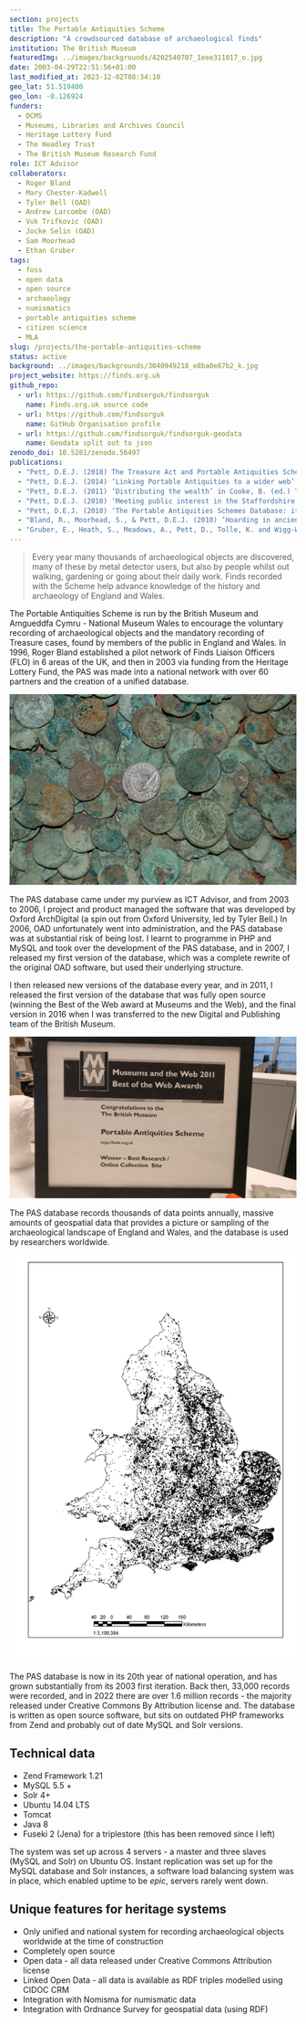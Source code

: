 ```yaml
---
section: projects
title: The Portable Antiquities Scheme
description: "A crowdsourced database of archaeological finds"
institution: The British Museum
featuredImg: ../images/backgrounds/4202540707_1eee311017_o.jpg
date: 2003-04-29T22:51:56+01:00
last_modified_at: 2023-12-02T08:34:10
geo_lat: 51.519400
geo_lon: -0.126924
funders:
  - DCMS 
  - Museums, Libraries and Archives Council
  - Heritage Lottery Fund
  - The Headley Trust
  - The British Museum Research Fund
role: ICT Advisor
collaborators:
  - Roger Bland
  - Mary Chester-Kadwell
  - Tyler Bell (OAD)
  - Andrew Larcombe (OAD)
  - Vuk Trifkovic (OAD)
  - Jocke Selin (OAD)
  - Sam Moorhead
  - Ethan Gruber
tags:
  - foss
  - open data
  - open source
  - archaeology
  - numismatics
  - portable antiquities scheme
  - citizen science
  - MLA
slug: /projects/the-portable-antiquities-scheme
status: active
background: ../images/backgrounds/3040949218_e8ba0e87b2_k.jpg
project_website: https://finds.org.uk
github_repo: 
  - url: https://github.com/findsorguk/findsorguk
    name: Finds.org.uk source code
  - url: https://github.com/findsorguk
    name: GitHub Organisation profile
  - url: https://github.com/findsorguk/findsorguk-geodata
    name: Geodata split out to json
zenodo_doi: 10.5281/zenodo.56497
publications:
  - "Pett, D.E.J. (2018) The Treasure Act and Portable Antiquities Scheme in England and Wales in Key Concepts in Public Archaeology (Moshenska, G. Ed) DOI: 10.2307/j.ctt1vxm8r7.12"
  - "Pett, D.E.J. (2014) ‘Linking Portable Antiquities to a wider web’ in Thomas Elliott, T., Heath, S., and Muccigrosso, J. (eds) Current Practice in Linked Open Data for the Ancient World"
  - "Pett, D.E.J. (2011) ‘Distributing the wealth’ in Cooke, B. (ed.) The British Museum and the future of Numismatics. London: British Museum Press."
  - "Pett, D.E.J. (2010) ‘Meeting public interest in the Staffordshire Hoard.‘ British Archaeology 110"
  - "Pett, D.E.J. (2010) ‘The Portable Antiquities Schemes Database: its development for research since 1998’ in Lewis, M. et al (ed.) Proceedings of the PAS conference David Brown Book Company"
  - "Bland, R., Moorhead, S., & Pett, D.E.J. (2010) ‘Hoarding in ancient Britain.’ Current Archaeology Volume 248"
  - "Gruber, E., Heath, S., Meadows, A., Pett, D., Tolle, K. and Wigg-Wolf, D. (2014) ‘Semantic Web Technologies Applied to Numismatic Collections in Archaeology in the Digital Era’ Papers from the 40th Annual Conference of Computer Applications and Quantitative Methods in Archaeology (CAA), Southampton, 26-29 March 2012’"
---
```

> Every year many thousands of archaeological objects are discovered, many of these by metal detector users, but also by people whilst out walking, gardening or going about their daily work. Finds recorded with the Scheme help advance knowledge of the history and archaeology of England and Wales.

The Portable Antiquities Scheme is run by the British Museum and Amgueddfa Cymru - National Museum Wales to 
encourage the voluntary recording of archaeological objects and the mandatory recording of Treasure cases, 
found by members of the public in England and Wales. In 1996, Roger Bland established a pilot network of Finds Liaison
Officers (FLO) in 6 areas of the UK, and then in 2003 via funding from the Heritage Lottery Fund, the PAS was
made into a national network with over 60 partners and the creation of a unified database. 

![Coins from the Frome Hoard](../images/backgrounds/7549072406_5b6746cc4f_h.jpg)

The PAS database came under my purview as ICT Advisor, and from 2003 to 2006, I project and product managed
the software that was developed by Oxford ArchDigital (a spin out from Oxford University, led by Tyler Bell.) In 2006, 
OAD unfortunately went into administration, and the PAS database was at substantial risk of being lost. 
I learnt to programme in PHP and MySQL and took over the development of the PAS database, and in 2007, I released my 
first version of the database, which was a complete rewrite of the original OAD software, but used their underlying structure.

I then released new versions of the database every year, and in 2011, I released the first version of the database that was 
fully open source (winning the Best of the Web award at Museums and the Web), 
and the final version in 2016 when I was transferred to the new Digital and Publishing team of the British Museum.

![The Museums and the web award 2011](../images/2017/museumsAndTheWeb.jpg)

The PAS database records thousands of data points annually, massive amounts of geospatial data that provides a picture 
or sampling of the archaeological landscape of England and Wales, and the database is used by researchers worldwide. 

![A map of the PAS database's coverage from 2003 to 2010](../images/2017/mapCoins.jpg)

The PAS database is now in its 20th year of national operation, and has grown substantially from its 2003 first iteration. 
Back then, 33,000 records were recorded, and in 2022 there are over 1.6 million records - the majority released under Creative Commons By Attribution
license and. The database is written as open source software, but sits on outdated PHP frameworks from Zend and probably 
out of date MySQL and Solr versions. 

## Technical data

* Zend Framework 1.21 
* MySQL 5.5 + 
* Solr 4+ 
* Ubuntu 14.04 LTS
* Tomcat
* Java 8
* Fuseki 2 (Jena) for a triplestore (this has been removed since I left)

The system was set up across 4 servers - a master and three slaves (MySQL and Solr) on Ubuntu OS. 
Instant replication was set up for the MySQL database and Solr instances, a software load balancing system was in place, which 
enabled uptime to be _epic_, servers rarely went down.

## Unique features for heritage systems

* Only unified and national system for recording archaeological objects worldwide at the time of construction
* Completely open source 
* Open data - all data released under Creative Commons Attribution license
* Linked Open Data - all data is available as RDF triples modelled using CIDOC CRM
* Integration with Nomisma for numismatic data
* Integration with Ordnance Survey for geospatial data (using RDF)